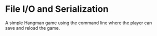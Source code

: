 # File I/O and Serialization

A simple Hangman game using the command line where the player can save and reload the game.